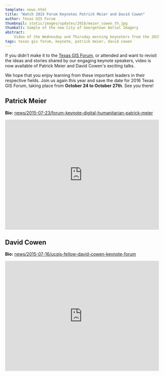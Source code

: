 ```yaml
---
template: news.html
title: "Watch 2015 Forum Keynotes Patrick Meier and David Cowen"
author: Texas GIS Forum
thumbnail: static/images/updates/2016/meier_cowen_th.jpg
thumbalt: Sample of the new City of Georgetown Aerial Imagery
abstract:
    Video of the Wednesday and Thursday morning keynoters from the 2015 Texas GIS Forum is now available.
tags: texas gis forum, keynote, patrick meier, david cowen
---
```


If you didn't make it to the [Texas GIS Forum](2015-gis-forum), or attended and want to revisit the ideas and stories shared by our engaging keynote speakers, video is now available of Patrick Meier and David Cowen's exciting talks.

We hope that you enjoy learning from these important leaders in their respective fields. Join us again this year and save the date for 2016 Texas GIS Forum, taking place from **October 24 to October 27th**. See you there!

## Patrick Meier

**Bio:** [news/2015-07-23/forum-keynote-digital-humanitarian-patrick-meier](news/2015-07-23-forum-keynote-digital-humanitarian-patrick-meier)

<iframe width="100%" height="360" src="https://www.youtube.com/embed/vx8gyiyo6-M" frameborder="0" allowfullscreen></iframe>

## David Cowen

**Bio:** [news/2015-07-16/ucgis-fellow-david-cowen-keynote-forum](news/2015-07-16-ucgis-fellow-david-cowen-keynote-forum)

<iframe width="100%" height="360" src="https://www.youtube.com/embed/FXp4RiZ34TA" frameborder="0" allowfullscreen></iframe>
